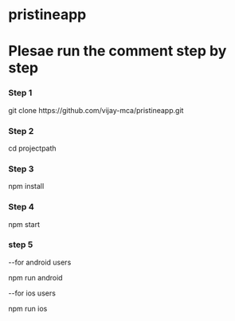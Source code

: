 # pristineapp

# Plesae run the comment step by step 

<h3>Step 1</h3>
<p>git clone https://github.com/vijay-mca/pristineapp.git</p>

<h3>Step 2</h3>
<p>cd projectpath</p>

<h3>Step 3</h3>
<p>npm install</p>

<h3>Step 4</h3>
<p>npm start</p>

<h3>step 5</h3>
<p>--for android users</p>
<p>npm run android</p>

<p>--for ios users</p>
<p>npm run ios</p>